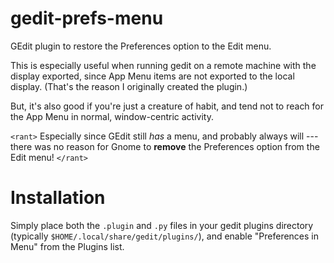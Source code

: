 gedit-prefs-menu
================

GEdit plugin to restore the Preferences option to the Edit menu.

This is especially useful when running gedit on a remote machine with
the display exported, since App Menu items are not exported to the
local display. (That's the reason I originally created the plugin.)

But, it's also good if you're just a creature of habit, and tend not to
reach for the App Menu in normal, window-centric activity.

`<rant>`
Especially since
GEdit still *has* a menu, and probably always will --- there was no reason
for Gnome to **remove** the Preferences option from the Edit menu!
`</rant>`

Installation
============

Simply place both the `.plugin` and `.py` files in your gedit plugins
directory (typically `$HOME/.local/share/gedit/plugins/`), and enable
"Preferences in Menu" from the Plugins list.
